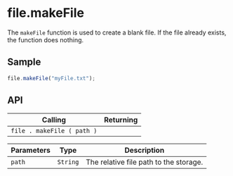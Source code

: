 # file.makeFile

The `makeFile` function is used to create a blank file. If the file already exists, the function does nothing.

## Sample

```javascript
file.makeFile("myFile.txt");
```

## API

| Calling | Returning |
|---|---|
| `file . makeFile ( path )` |  |

| Parameters | Type | Description |
|---|---|---|
| `path` | `String` | The relative file path to the storage. |
